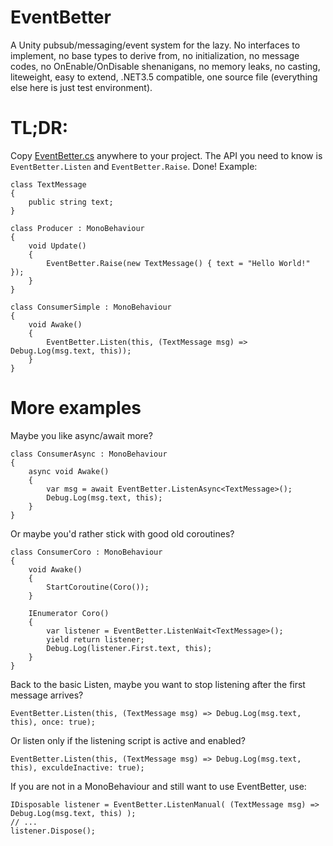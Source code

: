 # EventBetter
A Unity pubsub/messaging/event system for the lazy. No interfaces to implement, no base types to derive from, no initialization, no message codes, no OnEnable/OnDisable shenanigans, no memory leaks, no casting, liteweight, easy to extend, .NET3.5 compatible, one source file (everything else here is just test environment).

# TL;DR:
Copy [EventBetter.cs](Assets/Plugins/EventBetter/EventBetter.cs) anywhere to your project. The API you need to know is `EventBetter.Listen` and `EventBetter.Raise`. Done! Example:

```
class TextMessage
{
    public string text;
}

class Producer : MonoBehaviour
{
    void Update()
    {
        EventBetter.Raise(new TextMessage() { text = "Hello World!" });
    }
}

class ConsumerSimple : MonoBehaviour
{
    void Awake()
    {
        EventBetter.Listen(this, (TextMessage msg) => Debug.Log(msg.text, this));
    }
}
```

# More examples

Maybe you like async/await more?

```
class ConsumerAsync : MonoBehaviour
{
    async void Awake()
    {
        var msg = await EventBetter.ListenAsync<TextMessage>();
        Debug.Log(msg.text, this);
    }
}
```

Or maybe you'd rather stick with good old coroutines?
```
class ConsumerCoro : MonoBehaviour
{
    void Awake()
    {
        StartCoroutine(Coro());
    }

    IEnumerator Coro()
    {
        var listener = EventBetter.ListenWait<TextMessage>();
        yield return listener;
        Debug.Log(listener.First.text, this);
    }
}
```

Back to the basic Listen, maybe you want to stop listening after the first message arrives?
```
EventBetter.Listen(this, (TextMessage msg) => Debug.Log(msg.text, this), once: true);
```

Or listen only if the listening script is active and enabled?
```
EventBetter.Listen(this, (TextMessage msg) => Debug.Log(msg.text, this), exculdeInactive: true);
```

If you are not in a MonoBehaviour and still want to use EventBetter, use:
```
IDisposable listener = EventBetter.ListenManual( (TextMessage msg) => Debug.Log(msg.text, this) );
// ...
listener.Dispose();
```
